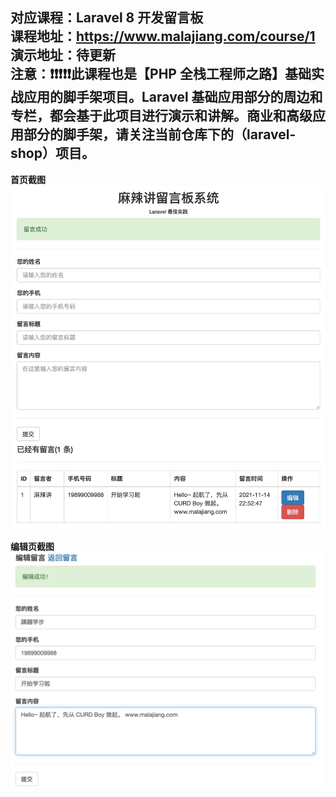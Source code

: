 对应课程：Laravel 8 开发留言板  
课程地址：https://www.malajiang.com/course/1  
演示地址：待更新   
注意：❗️❗️❗️❗️❗️此课程也是【PHP 全栈工程师之路】基础实战应用的脚手架项目。Laravel 基础应用部分的周边和专栏，都会基于此项目进行演示和讲解。商业和高级应用部分的脚手架，请关注当前仓库下的（laravel-shop）项目。  
---
**首页截图**  
![](../res/laravel-feedback/screenshot/index.jpg)

**编辑页截图**  
![](../res/laravel-feedback/screenshot/edit.jpg)